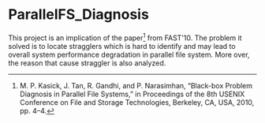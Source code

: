 ParallelFS_Diagnosis
====================
This project is an implication of the paper[^1] from FAST'10. The problem it solved is to locate stragglers which is hard to identify and may lead to overall system performance degradation in parallel file system. More over, the reason that cause straggler is also analyzed.

[^1]: M. P. Kasick, J. Tan, R. Gandhi, and P. Narasimhan, “Black-box Problem Diagnosis in Parallel File Systems,” in Proceedings of the 8th USENIX Conference on File and Storage Technologies, Berkeley, CA, USA, 2010, pp. 4–4.
